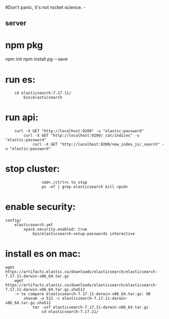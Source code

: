 #Don't panic, it's not rocket science. -

## server


# npm pkg
npm init
npm install pg --save

# run es:
```
    cd elasticsearch-7.17.11/
        bin/elasticsearch
```
# run api:
```
    curl -X GET "http://localhost:9200" -u "elastic:password"
        curl -X GET "http://localhost:9200/_cat/indices" -u "elastic:password"
            curl -X GET "http://localhost:9200/new_index_js/_search" -u "elastic:password"
```

# stop cluster:
```
                cmd+./ctrl+c to stop
                ps -ef | grep elasticsearch kill <pid>
```

# enable security:
```
config/
    elasticsearch.yml
        xpack.security.enabled: true
            bin/elasticsearch-setup-passwords interactive
```

# install es on mac:
```
wget https://artifacts.elastic.co/downloads/elasticsearch/elasticsearch-7.17.11-darwin-x86_64.tar.gz
    wget https://artifacts.elastic.co/downloads/elasticsearch/elasticsearch-7.17.11-darwin-x86_64.tar.gz.sha512
    -> to compare elasticsearch-7.17.11-darwin-x86_64.tar.gz: OK
        shasum -a 512 -c elasticsearch-7.17.11-darwin-x86_64.tar.gz.sha512 
            tar -xzf elasticsearch-7.17.11-darwin-x86_64.tar.gz
                cd elasticsearch-7.17.11/ 
```